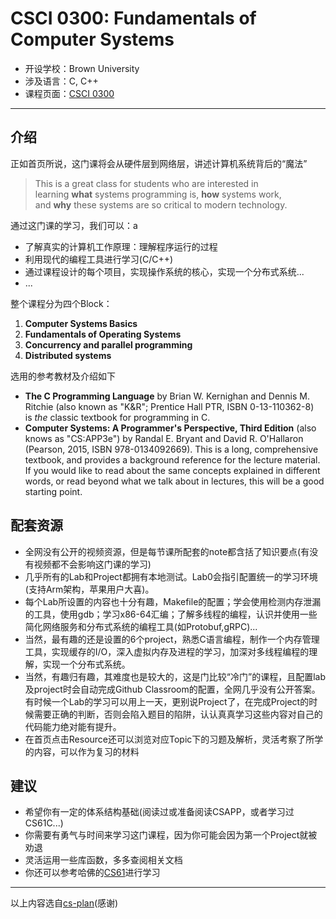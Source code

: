# CSCI 0300: Fundamentals of Computer Systems

- 开设学校：Brown University
- 涉及语言：C, C++
- 课程页面：[CSCI 0300](https://cs.brown.edu/courses/csci0300)

---

## 介绍

正如首页所说，这门课将会从硬件层到网络层，讲述计算机系统背后的“魔法”

> This is a great class for students who are interested in learning **what** systems programming is, **how** systems work, and **why** these systems are so critical to modern technology.

通过这门课的学习，我们可以：a

- 了解真实的计算机工作原理：理解程序运行的过程
- 利用现代的编程工具进行学习(C/C++)
- 通过课程设计的每个项目，实现操作系统的核心，实现一个分布式系统...
- ...

整个课程分为四个Block：

1. **Computer Systems Basics**
2. **Fundamentals of Operating Systems**
3. **Concurrency and parallel programming**
4. **Distributed systems**

选用的参考教材及介绍如下

-   **The C Programming Language** by Brian W. Kernighan and Dennis M. Ritchie (also known as "K&R"; Prentice Hall PTR, ISBN 0-13-110362-8) is _the_ classic textbook for programming in C.
-   **Computer Systems: A Programmer's Perspective, Third Edition** (also knows as "CS:APP3e") by Randal E. Bryant and David R. O'Hallaron (Pearson, 2015, ISBN 978-0134092669). This is a long, comprehensive textbook, and provides a background reference for the lecture material. If you would like to read about the same concepts explained in different words, or read beyond what we talk about in lectures, this will be a good starting point.

## 配套资源

- 全网没有公开的视频资源，但是每节课所配套的note都含括了知识要点(有没有视频都不会影响这门课的学习)
- 几乎所有的Lab和Project都拥有本地测试。Lab0会指引配置统一的学习环境(支持Arm架构，苹果用户大喜)。
- 每个Lab所设置的内容也十分有趣，Makefile的配置；学会使用检测内存泄漏的工具，使用gdb；学习x86-64汇编；了解多线程的编程，认识并使用一些简化网络服务和分布式系统的编程工具(如Protobuf,gRPC)...
- 当然，最有趣的还是设置的6个project，熟悉C语言编程，制作一个内存管理工具，实现缓存的I/O，深入虚拟内存及进程的学习，加深对多线程编程的理解，实现一个分布式系统。
- 当然，有趣归有趣，其难度也是较大的，这是门比较“冷门”的课程，且配置lab及project时会自动完成Github Classroom的配置，全网几乎没有公开答案。有时候一个Lab的学习可以用上一天，更别说Project了，在完成Project的时候需要正确的判断，否则会陷入题目的陷阱，认认真真学习这些内容对自己的代码能力绝对能有提升。
- 在首页点击Resource还可以浏览对应Topic下的习题及解析，灵活考察了所学的内容，可以作为复习的材料

## 建议

- 希望你有一定的体系结构基础(阅读过或准备阅读CSAPP，或者学习过CS61C...)
- 你需要有勇气与时间来学习这门课程，因为你可能会因为第一个Project就被劝退
- 灵活运用一些库函数，多多查阅相关文档
- 你还可以参考哈佛的[CS61](https://cs61.seas.harvard.edu/)进行学习

---

以上内容选自[cs-plan](https://cs-plan.com)(感谢)